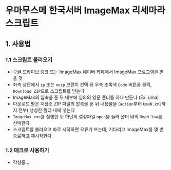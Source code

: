 # 우마무스메 한국서버 ImageMax 리세마라 스크립트

## 1. 사용법

### 1.1 스크립트 불러오기

- [구글 드라이브 링크](https://drive.google.com/file/d/1EMAiMCL-8mdcvsU3rP7KjeTTumJyLfe3/view?usp=sharing) 또는 [ImageMax 네이버 카페](https://cafe.naver.com/imagemax)에서 ImageMax 프로그램을 받을 것
- 좌측 상단에서 `ip` 또는 `noip` 브랜치 선택 뒤 우측 초록색 `Code` 버튼을 클릭, `Download ZIP`으로 스크립트를 받는다
- ImageMax의 압축을 푼 뒤 내부에 임의의 영문 폴더를 하나 만든다 (Ex. uma)
- 다운로드 받은 저장소 ZIP 파일의 압축을 푼 뒤 내용물을 (`action`부터 `UmaN.xml`까지 전부) 생성한 폴더 내에 넣는다
- `ImageMax.exe`를 실행한 뒤 하단의 설정파일 `open`을 눌러 폴더 내의 `UmaN.lua`를 선택한다
- 스크립트를 불러오고 바로 시작하면 오류가 뜨는데, 기다리고 ImageMax를 몇 번 종료하고 재시작한다

### 1.2 매크로 사용하기

- 작성중...
